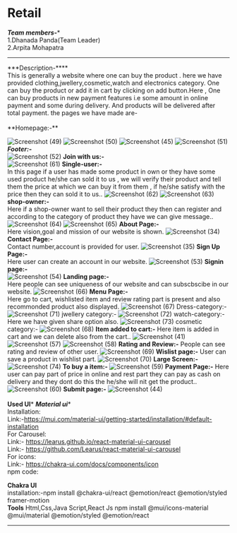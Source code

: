 # Retail
***Team members-****<br>
1.Dhanada Panda(Team Leader)<br>
2.Arpita Mohapatra
<hr>
***Description-****
<br>
This is generally a website where one can buy the product . here we have provided clothing,jwellery,cosmetic,watch and electronics category.
One can buy the product or add it in cart by clicking on add button.Here , One can buy products in new payment features i.e some amount in online payment and some during delivery.
And products will be delivered after total payment.
the pages we have made are-
<br>
<br/>
**Homepage:-**

![Screenshot (49)](https://github.com/Arpita389/Retail/assets/130206432/d6c7eccf-0dcf-4026-8f99-b99f6d13520f)
![Screenshot (50)](https://github.com/Arpita389/Retail/assets/130206432/06e5955a-af46-4744-be3e-ff3db55973ec)
![Screenshot (45)](https://github.com/Arpita389/Retail/assets/130206432/26e4c2fe-86d1-4cdb-99a7-f338568795a2)
![Screenshot (51)](https://github.com/Arpita389/Retail/assets/130206432/0290d07c-19ec-4d75-bf74-f31b218d9d5f)
***Footer:-***
<br>
![Screenshot (52)](https://github.com/Arpita389/Retail/assets/130206432/ac7c6c48-958c-4d5d-84ad-36e1c8904f59)
**Join with us:-**
<br>
![Screenshot (61)](https://github.com/Arpita389/Retail/assets/130206432/af9fa8b7-1bb8-4328-86c4-a8f7be99831a)
**Single-user:-**
<br>
In this page if a user has made some product in own or they have some used product he/she can sold it to us , we will verify their product and tell them the price at which we can buy it from them , if he/she satisfy with the price then they can sold it to us..
![Screenshot (62)](https://github.com/Arpita389/Retail/assets/130206432/f5b43358-fd60-4c10-8a92-fc8a10c79568)
![Screenshot (63)](https://github.com/Arpita389/Retail/assets/130206432/e8e955be-987f-4b88-973e-f6a163e1695a)
**shop-owner:-**
<br>
Here if a shop-owner want to sell their product they then can register and according to the category of product they have we can give message..
![Screenshot (64)](https://github.com/Arpita389/Retail/assets/130206432/bda00cf8-ee9b-4814-a227-91b7ff79b407)
![Screenshot (65)](https://github.com/Arpita389/Retail/assets/130206432/12c3a716-79dd-4bd4-9998-ed0eb9d1c4b2)
**About Page:-**
<br>
 Here vision,goal and mission of our website is shown.
![Screenshot (34)](https://github.com/Arpita389/Retail/assets/130206432/65ff7f03-9360-429e-b526-9041c2b9bcc3)
**Contact Page:-**
<br>
Contact number,account is provided for user.
![Screenshot (35)](https://github.com/Arpita389/Retail/assets/130206432/f53b2f3f-c8f7-4e36-8cb3-bc47c7c5d299)
**Sign Up Page:-**
<br>
Here user can create an account in our website.
![Screenshot (53)](https://github.com/Arpita389/Retail/assets/130206432/2a719c4e-ef8a-482b-ae16-94efa13cf6d8)
**Signin page:-**
<br>
![Screenshot (54)](https://github.com/Arpita389/Retail/assets/130206432/dac9f119-349e-48e1-aaa4-d14d0bf80cee)
**Landing page:-**
<br>
Here people can see uniqueness of our website and can subscbscibe in our website.
![Screenshot (66)](https://github.com/Arpita389/Retail/assets/130206432/7cc2b0d6-3173-4d23-9d4a-4cf551946e11)
**Menu Page:-**
<br>
Here go to cart, wishlisted item and review rating part is present and also recommonded product also displayed.
![Screenshot (67)](https://github.com/Arpita389/Retail/assets/130206432/30160faf-0c0d-4709-ae99-79bf9e7a4afd)
Dress-category:-
![Screenshot (71)](https://github.com/Arpita389/Retail/assets/130206432/5f7fd09a-d3d8-413d-bd40-3e54b008b74c)
jwellery category:-
![Screenshot (72)](https://github.com/Arpita389/Retail/assets/130206432/be87c7ee-a440-4095-96e5-16844e79e0e3)
watch-category:-
Here we have given share option also.
![Screenshot (73)](https://github.com/Arpita389/Retail/assets/130206432/92f600ab-8508-4f13-8a98-75502b73f68c)
cosmetic category:-
![Screenshot (68)](https://github.com/Arpita389/Retail/assets/130206432/1156d972-70c1-44d6-b1ef-fbb40d47d3f9)
**Item added to cart:-**
Here item is added in cart and we can delete also from the cart..
![Screenshot (41)](https://github.com/Arpita389/Retail/assets/130206432/f87d2b97-eb8c-4144-ab38-9c7039cbb607)
![Screenshot (57)](https://github.com/Arpita389/Retail/assets/130206432/25fdb85e-4c9f-4828-bedf-73d3e6e795de)
![Screenshot (58)](https://github.com/Arpita389/Retail/assets/130206432/98ac009e-f0fe-4120-9d28-a24b218805e3)
**Rating and Review:-**
People can see rating and review of other user.
![Screenshot (69)](https://github.com/Arpita389/Retail/assets/130206432/a435587d-1310-4efe-8ba7-8aef31aef86c)
**Wislist page:-**
User can save a product in wishlist part.
![Screenshot (70)](https://github.com/Arpita389/Retail/assets/130206432/cc95f93d-0dd6-4eb4-9beb-3dd3afba7182)
**Large Screen:-**
![Screenshot (74)](https://github.com/Arpita389/Retail/assets/130206432/c9f7b31c-acf1-4e35-99ea-b490bf774379)
**To buy a item:-**
![Screenshot (59)](https://github.com/Arpita389/Retail/assets/130206432/2f1e13d7-8b9a-49eb-af63-e4eca8eb7a3e)
**Payment Page:-**
Here user can pay part of price in online and rest part they can pay as cash on delivery and they dont do this the he/she will nit get the product..
![Screenshot (60)](https://github.com/Arpita389/Retail/assets/130206432/c0b1d6fb-c3a0-422e-b798-dad13e036bd4)
**Submit page:-**
![Screenshot (44)](https://github.com/Arpita389/Retail/assets/130206432/7fccbcd4-a3ce-496c-8f3d-878c29505fe4)
<br><br>
**Used UI***
***Material ui****
<br>
Installation:<br>
Link:-https://mui.com/material-ui/getting-started/installation/#default-installation
<br>
For Carousel:<br>
Link:- https://learus.github.io/react-material-ui-carousel
<br>
Link:- https://github.com/Learus/react-material-ui-carousel
<br>
For icons:<br>
Link:- https://chakra-ui.com/docs/components/icon
<br>
npm code:<br>

**Chakra UI**
<br>
installation:-npm install @chakra-ui/react @emotion/react @emotion/styled framer-motion<br>
**Tools**
Html,Css,Java Script,React Js
npm install @mui/icons-material @mui/material @emotion/styled @emotion/react

<hr>
